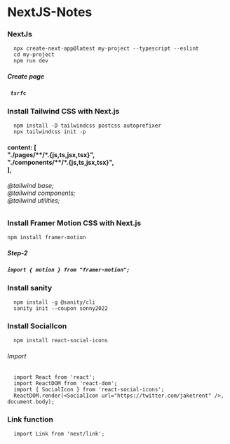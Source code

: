 # NextJS-Notes


<h3>NextJs </h3>
     
      npx create-next-app@latest my-project --typescript --eslint
      cd my-project
      npm run dev

<h5>Create page<h5>
     
     tsrfc

<h3>Install Tailwind CSS with Next.js</h3>
     
      npm install -D tailwindcss postcss autoprefixer
      npx tailwindcss init -p

<h4><h4>
content: [<br>
    "./pages/**/*.{js,ts,jsx,tsx}",<br>
    "./components/**/*.{js,ts,jsx,tsx}",<br>
  ],
    
 <h6>@tailwind base;<br>
@tailwind components;<br>
@tailwind utilities; <h6>

     
<h3>Install Framer Motion CSS with Next.js</h3>
  
    npm install framer-motion 
 <h5>Step-2<h5>
      
    import { motion } from "framer-motion";
     
<h3> Install sanity </h3>
     
      npm install -g @sanity/cli 
      sanity init --coupon sonny2022

        
<h3> Install SocialIcon </h3>
      
      npm install react-social-icons
<h6> Import</h6>
      
      import React from 'react';
      import ReactDOM from 'react-dom';
      import { SocialIcon } from 'react-social-icons';
      ReactDOM.render(<SocialIcon url="https://twitter.com/jaketrent" />, document.body);
  
<h3> Link function</h3>
      
      import Link from 'next/link';
